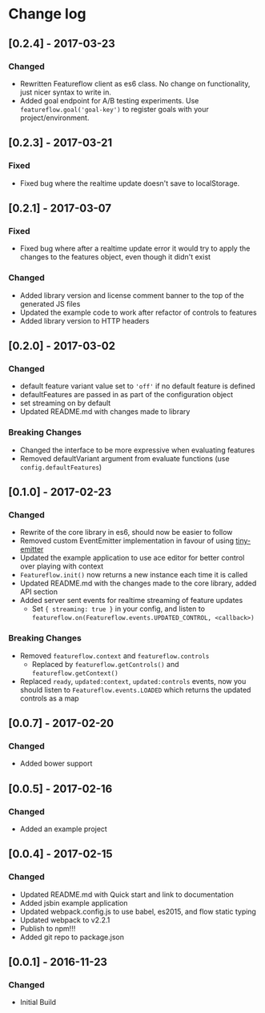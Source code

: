 # Change log
## [0.2.4] - 2017-03-23
### Changed
- Rewritten Featureflow client as es6 class. No change on functionality, just nicer syntax to write in.
- Added goal endpoint for A/B testing experiments. Use `featureflow.goal('goal-key')` to register goals with your project/environment.
## [0.2.3] - 2017-03-21
### Fixed
- Fixed bug where the realtime update doesn't save to localStorage.
## [0.2.1] - 2017-03-07
### Fixed
- Fixed bug where after a realtime update error it would try to 
apply the changes to the features object, even though it didn't exist
### Changed
- Added library version and license comment banner to the top of the generated JS files
- Updated the example code to work after refactor of controls to features
- Added library version to HTTP headers
## [0.2.0] - 2017-03-02
### Changed
- default feature variant value set to `'off'` if no default feature is defined
- defaultFeatures are passed in as part of the configuration object
- set streaming on by default
- Updated README.md with changes made to library
### Breaking Changes
- Changed the interface to be more expressive when evaluating features
- Removed defaultVariant argument from evaluate functions (use `config.defaultFeatures`)

## [0.1.0] - 2017-02-23
### Changed
- Rewrite of the core library in es6, should now be easier to follow
- Removed custom EventEmitter implementation in favour of using [tiny-emitter](https://github.com/scottcorgan/tiny-emitter)
- Updated the example application to use ace editor for better control over playing with context
- `Featureflow.init()` now returns a new instance each time it is called
- Updated README.md with the changes made to the core library, added API section
- Added server sent events for realtime streaming of feature updates
  - Set `{ streaming: true }` in your config, and listen to `featureflow.on(Featureflow.events.UPDATED_CONTROL, <callback>)`
### Breaking Changes
- Removed `featureflow.context` and `featureflow.controls`
  - Replaced by `featureflow.getControls()` and `featureflow.getContext()`
- Replaced `ready`, `updated:context`, `updated:controls` events,
 now you should listen to `Featureflow.events.LOADED` which returns the updated controls as a map 

## [0.0.7] - 2017-02-20
### Changed
- Added bower support

## [0.0.5] - 2017-02-16
### Changed
- Added an example project

## [0.0.4] - 2017-02-15
### Changed
- Updated README.md with Quick start and link to documentation
- Added jsbin example application
- Updated webpack.config.js to use babel, es2015, and flow static typing
- Updated webpack to v2.2.1
- Publish to npm!!!
- Added git repo to package.json

## [0.0.1] - 2016-11-23
### Changed
- Initial Build

